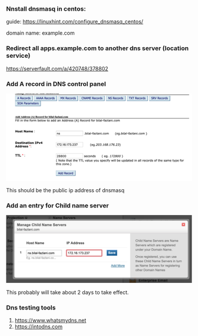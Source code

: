 ### Nnstall dnsmasq in centos:
guide: https://linuxhint.com/configure_dnsmasq_centos/

domain name: example.com

### Redirect all apps.example.com to another dns server (location service)
https://serverfault.com/a/420748/378802

### Add A record in DNS control panel

![img](img/ARecord.png)

This should be the public ip address of dnsmasq

### Add an entry for Child name server

![img](img/ChildNS.png)

This probably will take about 2 days to take effect.

### Dns testing tools

1. https://www.whatsmydns.net
1. https://intodns.com


